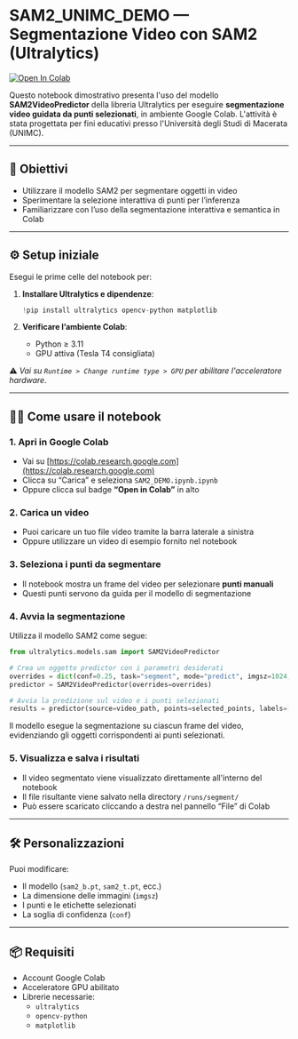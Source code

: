 # SAM2_UNIMC_DEMO — Segmentazione Video con SAM2 (Ultralytics)

<a target="_blank" href="https://colab.research.google.com/github/lorenzo-stacchio/Sam-2-Demo-Colab/blob/main/SAM2_DEMO.ipynb">
  <img src="https://colab.research.google.com/assets/colab-badge.svg" alt="Open In Colab"/>
</a>

Questo notebook dimostrativo presenta l'uso del modello **SAM2VideoPredictor** della libreria Ultralytics per eseguire **segmentazione video guidata da punti selezionati**, in ambiente Google Colab. L'attività è stata progettata per fini educativi presso l'Università degli Studi di Macerata (UNIMC).

---

## 🎯 Obiettivi

- Utilizzare il modello SAM2 per segmentare oggetti in video
- Sperimentare la selezione interattiva di punti per l’inferenza
- Familiarizzare con l’uso della segmentazione interattiva e semantica in Colab

---

## ⚙️ Setup iniziale

Esegui le prime celle del notebook per:

1. **Installare Ultralytics e dipendenze**:
    ```python
    !pip install ultralytics opencv-python matplotlib
    ```

2. **Verificare l’ambiente Colab**:
    - Python ≥ 3.11
    - GPU attiva (Tesla T4 consigliata)

⚠️ *Vai su `Runtime > Change runtime type > GPU` per abilitare l'acceleratore hardware.*

---

## 🧑‍💻 Come usare il notebook

### 1. Apri in Google Colab

- Vai su [https://colab.research.google.com](https://colab.research.google.com)
- Clicca su “Carica” e seleziona `SAM2_DEMO.ipynb.ipynb`
- Oppure clicca sul badge **“Open in Colab”** in alto

### 2. Carica un video

- Puoi caricare un tuo file video tramite la barra laterale a sinistra
- Oppure utilizzare un video di esempio fornito nel notebook

### 3. Seleziona i punti da segmentare

- Il notebook mostra un frame del video per selezionare **punti manuali**
- Questi punti servono da guida per il modello di segmentazione

### 4. Avvia la segmentazione

Utilizza il modello SAM2 come segue:

```python
from ultralytics.models.sam import SAM2VideoPredictor

# Crea un oggetto predictor con i parametri desiderati
overrides = dict(conf=0.25, task="segment", mode="predict", imgsz=1024, model="sam2_b.pt")
predictor = SAM2VideoPredictor(overrides=overrides)

# Avvia la predizione sul video e i punti selezionati
results = predictor(source=video_path, points=selected_points, labels=[1]*len(selected_points))
```


Il modello esegue la segmentazione su ciascun frame del video, evidenziando gli oggetti corrispondenti ai punti selezionati.

### 5. Visualizza e salva i risultati

- Il video segmentato viene visualizzato direttamente all'interno del notebook  
- Il file risultante viene salvato nella directory `/runs/segment/`  
- Può essere scaricato cliccando a destra nel pannello “File” di Colab  

---

## 🛠️ Personalizzazioni

Puoi modificare:

- Il modello (`sam2_b.pt`, `sam2_t.pt`, ecc.)  
- La dimensione delle immagini (`imgsz`)  
- I punti e le etichette selezionati  
- La soglia di confidenza (`conf`)  

---

## 📦 Requisiti

- Account Google Colab  
- Acceleratore GPU abilitato  
- Librerie necessarie:
  - `ultralytics`
  - `opencv-python`
  - `matplotlib`
